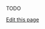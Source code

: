 TODO

<a class="edit-link" href="https://github.com/wcarhart/wcarhart.github.io/blob/master/docs/configuration.md" target="_blank"><i class="fas fa-edit"></i> Edit this page</a>